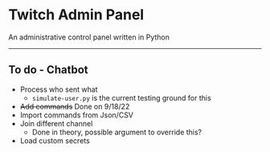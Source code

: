 # Twitch Admin Panel
An administrative control panel written in Python

-----------------------------

## To do - Chatbot
 * Process who sent what
 	* `simulate-user.py` is the current testing ground for this
 * ~~Add commands~~ Done on 9/18/22
 * Import commands from Json/CSV
 * Join different channel
 	* Done in theory, possible argument to override this?
 * Load custom secrets